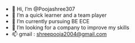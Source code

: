 - 👋 Hi, I’m @Poojashree307
- 👀 I’m  a quick learner and a team player 
- 🌱 I’m currently pursuing BE ECE
- 💞️ I’m looking for a company to improve my skills 
- 📫 gmail : shreepooja2004@gmail.com

<!---
Poojashree307/Poojashree307 is a ✨ special ✨ repository because its `README.md` (this file) appears on your GitHub profile.
You can click the Preview link to take a look at your changes.
--->
